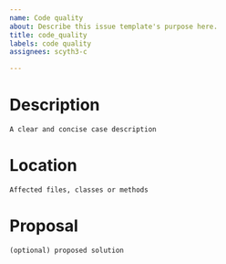 ```yaml
---
name: Code quality
about: Describe this issue template's purpose here.
title: code_quality
labels: code quality
assignees: scyth3-c

---
```


# Description
```A clear and concise case description```

# Location
```Affected files, classes or methods```

# Proposal
```(optional) proposed solution```

